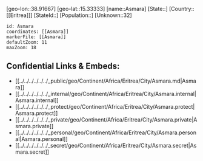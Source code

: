 ﻿---
location: [15.33333,38.91667]
mapzoom: [7,12] 
mapmarker: city 
type: City
tags:
- geo/City


SpocWebEntityId: 35927
isDeleted: false
confidential: public

---
[geo-lon::38.91667]
[geo-lat::15.33333]
[name::Asmara]
[State::]
[Country::[[Eritrea]]]
[StateId::]
[Population::]
[Unknown::32]


```leaflet
id: Asmara
coordinates: [[Asmara]]
markerFile: [[Asmara]]
defaultZoom: 11 
maxZoom: 18
```


## Confidential Links & Embeds: 
- [[../../../../../../_public/geo/Continent/Africa/Eritrea/City/Asmara.md|Asmara]] 
- [[../../../../../../_internal/geo/Continent/Africa/Eritrea/City/Asmara.internal|Asmara.internal]] 
- [[../../../../../../_protect/geo/Continent/Africa/Eritrea/City/Asmara.protect|Asmara.protect]] 
- [[../../../../../../_private/geo/Continent/Africa/Eritrea/City/Asmara.private|Asmara.private]] 
- [[../../../../../../_personal/geo/Continent/Africa/Eritrea/City/Asmara.personal|Asmara.personal]] 
- [[../../../../../../_secret/geo/Continent/Africa/Eritrea/City/Asmara.secret|Asmara.secret]] 
